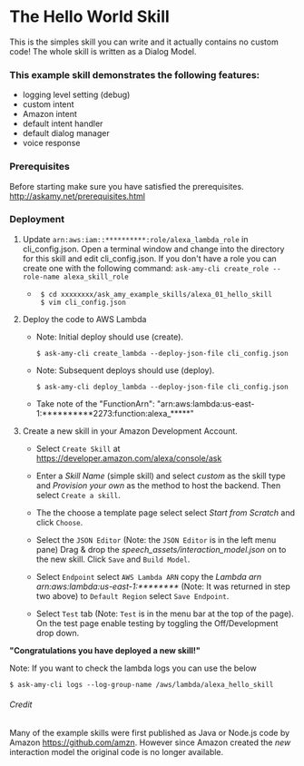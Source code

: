 # The Hello World Skill
This is the simples skill you can write and it actually contains no custom code!
The whole skill is written as a Dialog Model.
### This example skill demonstrates the following features:
* logging level setting (debug)
* custom intent
* Amazon intent
* default intent handler
* default dialog manager
* voice response


### Prerequisites
Before starting make sure you have satisfied the prerequisites.
http://askamy.net/prerequisites.html

### Deployment

1. Update ``arn:aws:iam::**********:role/alexa_lambda_role`` in cli_config.json.
   Open a terminal window and change into the directory for this skill and edit cli_config.json.
   If you don't have a role you can create one with the following command: `ask-amy-cli create_role --role-name alexa_skill_role`
    *  ~~~
        $ cd xxxxxxxx/ask_amy_example_skills/alexa_01_hello_skill
        $ vim cli_config.json
        ~~~
2. Deploy the code to AWS Lambda
    * Note: Initial deploy should use (create).
        ~~~
        $ ask-amy-cli create_lambda --deploy-json-file cli_config.json
      ~~~
    * Note: Subsequent deploys should use (deploy).
        ~~~
        $ ask-amy-cli deploy_lambda --deploy-json-file cli_config.json
        ~~~
    * Take note of the "FunctionArn": "arn:aws:lambda:us-east-1:**********2273:function:alexa_*****"

3. Create a new skill in your Amazon Development Account.
    * Select `Create Skill` at https://developer.amazon.com/alexa/console/ask

    * Enter a _Skill Name_ (simple skill) and select _custom_ as the skill type  and _Provision your own_ as the method to host the backend. Then select `Create a skill`.

    * The the choose a template page select select _Start from Scratch_ and click `Choose`.

    * Select the `JSON Editor` (Note: the `JSON Editor` is in the left menu pane) Drag & drop the _speech_assets/interaction_model.json_ on to the new skill.
    Click `Save` and `Build Model`.

    * Select `Endpoint` select `AWS Lambda ARN` copy the _Lambda arn_  _arn:aws:lambda:us-east-1:********_
    (Note: It was returned in step two above) to `Default Region` select `Save Endpoint`.

    * Select `Test` tab (Note: `Test` is in the menu bar at the top of the page). On the test page enable testing by toggling the Off/Development drop down.

**"Congratulations you have deployed a new skill!"**

Note: If you want to check the lambda logs you can use the below
~~~
$ ask-amy-cli logs --log-group-name /aws/lambda/alexa_hello_skill
~~~

###### Credit
Many of the example skills were first published as Java or Node.js code
by Amazon https://github.com/amzn. However since Amazon created the _new_
interaction model the original code is no longer available.